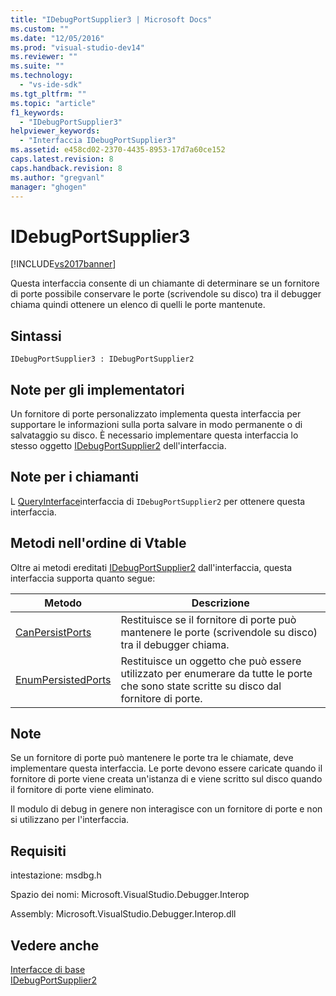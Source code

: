 ```yaml
---
title: "IDebugPortSupplier3 | Microsoft Docs"
ms.custom: ""
ms.date: "12/05/2016"
ms.prod: "visual-studio-dev14"
ms.reviewer: ""
ms.suite: ""
ms.technology: 
  - "vs-ide-sdk"
ms.tgt_pltfrm: ""
ms.topic: "article"
f1_keywords: 
  - "IDebugPortSupplier3"
helpviewer_keywords: 
  - "Interfaccia IDebugPortSupplier3"
ms.assetid: e458cd02-2370-4435-8953-17d7a60ce152
caps.latest.revision: 8
caps.handback.revision: 8
ms.author: "gregvanl"
manager: "ghogen"
---
```

# IDebugPortSupplier3
[!INCLUDE[vs2017banner](../../../code-quality/includes/vs2017banner.md)]

Questa interfaccia consente di un chiamante di determinare se un fornitore di porte possibile conservare le porte \(scrivendole su disco\) tra il debugger chiama quindi ottenere un elenco di quelli le porte mantenute.  
  
## Sintassi  
  
```  
IDebugPortSupplier3 : IDebugPortSupplier2  
```  
  
## Note per gli implementatori  
 Un fornitore di porte personalizzato implementa questa interfaccia per supportare le informazioni sulla porta salvare in modo permanente o di salvataggio su disco.  È necessario implementare questa interfaccia lo stesso oggetto [IDebugPortSupplier2](../../../extensibility/debugger/reference/idebugportsupplier2.md) dell'interfaccia.  
  
## Note per i chiamanti  
 L [QueryInterface](/visual-cpp/atl/queryinterface)interfaccia di `IDebugPortSupplier2` per ottenere questa interfaccia.  
  
## Metodi nell'ordine di Vtable  
 Oltre ai metodi ereditati [IDebugPortSupplier2](../../../extensibility/debugger/reference/idebugportsupplier2.md) dall'interfaccia, questa interfaccia supporta quanto segue:  
  
|Metodo|Descrizione|  
|------------|-----------------|  
|[CanPersistPorts](../../../extensibility/debugger/reference/idebugportsupplier3-canpersistports.md)|Restituisce se il fornitore di porte può mantenere le porte \(scrivendole su disco\) tra il debugger chiama.|  
|[EnumPersistedPorts](../../../extensibility/debugger/reference/idebugportsupplier3-enumpersistedports.md)|Restituisce un oggetto che può essere utilizzato per enumerare da tutte le porte che sono state scritte su disco dal fornitore di porte.|  
  
## Note  
 Se un fornitore di porte può mantenere le porte tra le chiamate, deve implementare questa interfaccia.  Le porte devono essere caricate quando il fornitore di porte viene creata un'istanza di e viene scritto sul disco quando il fornitore di porte viene eliminato.  
  
 Il modulo di debug in genere non interagisce con un fornitore di porte e non si utilizzano per l'interfaccia.  
  
## Requisiti  
 intestazione: msdbg.h  
  
 Spazio dei nomi: Microsoft.VisualStudio.Debugger.Interop  
  
 Assembly: Microsoft.VisualStudio.Debugger.Interop.dll  
  
## Vedere anche  
 [Interfacce di base](../../../extensibility/debugger/reference/core-interfaces.md)   
 [IDebugPortSupplier2](../../../extensibility/debugger/reference/idebugportsupplier2.md)